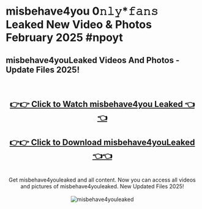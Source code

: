 # misbehave4you 0𝚗𝚕𝚢*𝚏𝚊𝚗𝚜 Leaked New Video & Photos February 2025 #npoyt

<h2>misbehave4youLeaked Videos And Photos - Update Files 2025!</h2>
<br>
<div align="center">
<h2><a href="https://mediaupload.pro?title=misbehave4you&ref=11F" rel="nofollow">👉👉 Click to Watch misbehave4you Leaked 👈👈</a></h2>
<h2><a href="https://mediaupload.pro?title=misbehave4you&ref=11F" rel="nofollow">👉👉 Click to Download misbehave4youLeaked 👈👈</a></h2>
<br>
Get misbehave4youleaked and all content. Now you can access all videos and pictures of misbehave4youleaked. New Updated Files 2025!
<br>
<br>
<a href="https://mediaupload.pro?title=misbehave4you&ref=11F" rel="nofollow" data-target="animated-image.originalLink"><img src="https://i.ibb.co/Gkj2r4b/banner.png" alt="misbehave4youleaked" style="max-width: 100%; display: inline-block;" data-target="animated-image.originalImage"></a>
</div>
<br>


